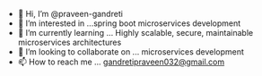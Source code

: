 - 👋 Hi, I’m @praveen-gandreti
- 👀 I’m interested in ...spring boot microservices development
- 🌱 I’m currently learning ... Highly scalable, secure, maintainable microservices architectures
- 💞️ I’m looking to collaborate on ... microservices development
- 📫 How to reach me ... gandretipraveen032@gmail.com

<!---
praveen-gandreti/praveen-gandreti is a ✨ special ✨ repository because its `README.md` (this file) appears on your GitHub profile.
You can click the Preview link to take a look at your changes.
--->
